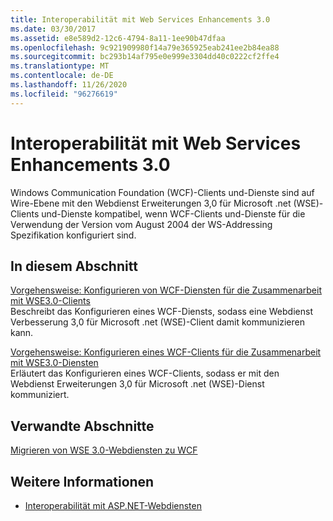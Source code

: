 ```yaml
---
title: Interoperabilität mit Web Services Enhancements 3.0
ms.date: 03/30/2017
ms.assetid: e8e589d2-12c6-4794-8a11-1ee90b47dfaa
ms.openlocfilehash: 9c921909980f14a79e365925eab241ee2b84ea88
ms.sourcegitcommit: bc293b14af795e0e999e3304dd40c0222cf2ffe4
ms.translationtype: MT
ms.contentlocale: de-DE
ms.lasthandoff: 11/26/2020
ms.locfileid: "96276619"
---
```

# <a name="interoperability-with-web-services-enhancements-30"></a>Interoperabilität mit Web Services Enhancements 3.0

Windows Communication Foundation (WCF)-Clients und-Dienste sind auf Wire-Ebene mit den Webdienst Erweiterungen 3,0 für Microsoft .net (WSE)-Clients und-Dienste kompatibel, wenn WCF-Clients und-Dienste für die Verwendung der Version vom August 2004 der WS-Addressing Spezifikation konfiguriert sind.  
  
## <a name="in-this-section"></a>In diesem Abschnitt  

 [Vorgehensweise: Konfigurieren von WCF-Diensten für die Zusammenarbeit mit WSE3.0-Clients](how-to-configure-wcf-services-to-interoperate-with-wse-3-0-clients.md)  
 Beschreibt das Konfigurieren eines WCF-Diensts, sodass eine Webdienst Verbesserung 3,0 für Microsoft .net (WSE)-Client damit kommunizieren kann.  
  
 [Vorgehensweise: Konfigurieren eines WCF-Clients für die Zusammenarbeit mit WSE3.0-Diensten](how-to-configure-a-wcf-client-to-interoperate-with-wse3-0-services.md)  
 Erläutert das Konfigurieren eines WCF-Clients, sodass er mit den Webdienst Erweiterungen 3,0 für Microsoft .net (WSE)-Dienst kommuniziert.  
  
## <a name="related-sections"></a>Verwandte Abschnitte  

 [Migrieren von WSE 3.0-Webdiensten zu WCF](migrating-wse-3-0-web-services-to-wcf.md)  
  
## <a name="see-also"></a>Weitere Informationen

- [Interoperabilität mit ASP.NET-Webdiensten](interop-with-aspnet-web-services.md)
